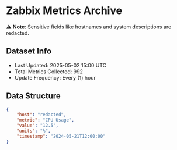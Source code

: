 # Zabbix Metrics Archive

⚠️ **Note**: Sensitive fields like hostnames and system descriptions are redacted.

## Dataset Info
- Last Updated: 2025-05-02 15:00 UTC
- Total Metrics Collected: 992
- Update Frequency: Every (1) hour

## Data Structure
```json
{
    "host": "redacted",
    "metric": "CPU Usage",
    "value": "12.5",
    "units": "%",
    "timestamp": "2024-05-21T12:00:00"
}
```
